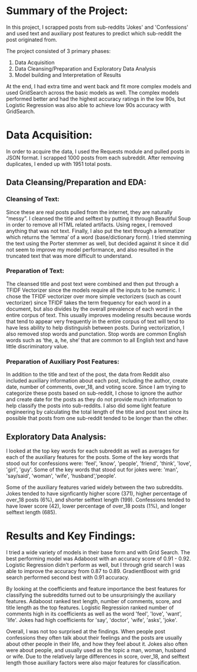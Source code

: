 # Summary of the Project:
In this project, I scrapped posts from sub-reddits 'Jokes' and 'Confessions' and used text and auxiliary post features to predict which sub-reddit the post originated from.

The project consisted of 3 primary phases:
1. Data Acquisition
2. Data Cleansing/Preparation and Exploratory Data Analysis
3. Model building and Interpretation of Results

At the end, I had extra time and went back and fit more complex models and used GridSearch across the basic models as well.  The complex models performed better and had the highest accuracy ratings in the low 90s, but Logistic Regression was also able to achieve low 90s accuracy with GridSearch.

# Data Acquisition:
In order to acquire the data, I used the Requests module and pulled posts in JSON format.  I scrapped 1000 posts from each subreddit.  After removing duplicates, I ended up with 1951 total posts.


## Data Cleansing/Preparation and EDA:

### Cleansing of Text:
Since these are real posts pulled from the internet, they are naturally “messy”.  I cleansed the title and selftext by putting it through Beautiful Soup in order to remove all HTML related artifacts.  Using regex, I removed anything that was not text.  Finally, I also put the text through a lemmatizer which returns the ‘lemma’ of a word (base/dictionary form).   I tried stemming the text using the Porter stemmer as well, but decided against it since it did not seem to improve my model performance, and also resulted in the truncated text that was more difficult to understand.

### Preparation of Text:
The cleansed title and post text were combined and then put through a TFIDF Vectorizer since the models require all the inputs to be numeric.  I chose the TFIDF vectorizer over more simple vectorizers (such as count vectorizer) since TFIDF takes the term frequency for each word in a document, but also divides by the overall prevalence of each word in the entire corpus of text.  This usually improves modeling results because words that tend to appear very frequently in the entire corpus of text will tend to have less ability to help distinguish between posts.  During vectorization, I also removed stop words and punctation.  Stop words are common English words such as ‘the, a, he, she’ that are common to all English text and have little discriminatory value.

### Preparation of Auxiliary Post Features:
In addition to the title and text of the post, the data from Reddit also included auxiliary information about each post, including the author, create date, number of comments, over_18, and voting score.  Since I am trying to categorize these posts based on sub-reddit, I chose to ignore the author and create date for the posts as they do not provide much information to help classify the posts into sub-reddits.  I also did some light feature engineering by calculating the total length of the title and post text since its possible that posts from one sub-reddit tended to be longer than the other.

## Exploratory Data Analysis:
I looked at the top key words for each subreddit as well as averages for each of the auxiliary features for the posts.  Some of the key words that stood out for confessions were:  'feel', 'know', 'people', 'friend', 'think', 'love', 'girl', 'guy'.  Some of the key words that stood out for jokes were:  'man', 'say/said', 'woman', 'wife', 'husband','people'.

Some of the auxiliary features varied widely between the two subreddits.  Jokes tended to have signficantly higher score (371), higher percentage of over_18 posts (6%), and shorter selftext length (199).  Confessions tended to have lower score (42), lower percentage of over_18 posts (1%), and longer selftext length (685).

# Results and Key Findings:
I tried a wide variety of models in their base form and with Grid Search.  The best performing model was Adaboost with an accuracy score of 0.91 - 0.92.  Logistic Regression didn't perform as well, but I through grid search I was able to improve the accuracy from 0.87 to 0.89.  GradientBoost with grid search performed second best with 0.91 accuracy.

By looking at the coefficients and feature importance the best features for classifying the subreddits turned out to be unsurprisingly the auxiliary features.  Adaboost ranked text length, number of comments, score, and title length as the top features.  Logistic Regression ranked number of comments high in its coefficients as well as the word 'feel', 'love', 'want', 'life'.  Jokes had high coefficients for 'say', 'doctor', 'wife', 'asks', 'joke'.

Overall, I was not too surprised at the findings.  When people post confessions they often talk about their feelings and the posts are usually about other people in their life, and how they feel about it.  Jokes also often were about people, and usually used as the topic a man, woman, husband or wife.  Due to the relatively large differences in score, over_18, and selftext length those auxiliary factors were also major features for classification.

